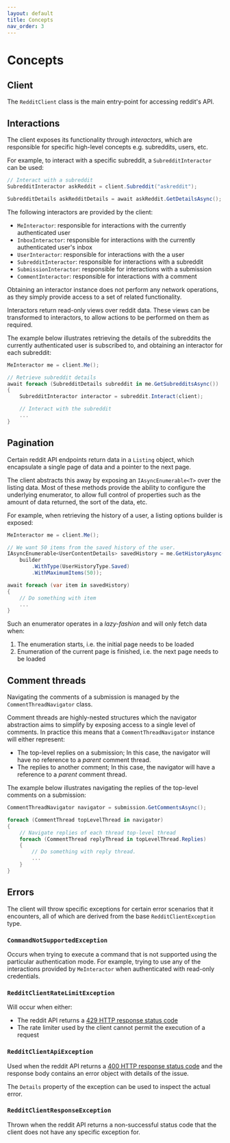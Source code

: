 ```yaml
---
layout: default
title: Concepts
nav_order: 3
---
```


# Concepts

## Client

The `RedditClient` class is the main entry-point for accessing reddit's API.

## Interactions

The client exposes its functionality through *interactors*, which are responsible for specific high-level concepts e.g. subreddits, users, etc. 

For example, to interact with a specific subreddit, a `SubredditInteractor` can be used:

```cs
// Interact with a subreddit
SubredditInteractor askReddit = client.Subreddit("askreddit");

SubredditDetails askRedditDetails = await askReddit.GetDetailsAsync(); 
```

The following interactors are provided by the client:

- `MeInteractor`: responsible for interactions with the currently authenticated user
- `InboxInteractor`: responsible for interactions with the currently authenticated user's inbox
- `UserInteractor`: responsible for interactions with the a user
- `SubredditInteractor`: responsible for interactions with a subreddit
- `SubmissionInteractor`: responsible for interactions with a submission
- `CommentInteractor`: responsible for interactions with a comment

Obtaining an interactor instance does not perform any network operations, as they simply provide access to a set of related functionality.

Interactors return read-only views over reddit data. These views can be transformed to interactors, to allow actions to be performed on them as required.

The example below illustrates retrieving the details of the subreddits the currently authenticated user is subscribed to, and obtaining an interactor for each subreddit:

```cs
MeInteractor me = client.Me(); 

// Retrieve subreddit details
await foreach (SubredditDetails subreddit in me.GetSubredditsAsync())
{            
    SubredditInteractor interactor = subreddit.Interact(client);

    // Interact with the subreddit
    ...
}
```

## Pagination

Certain reddit API endpoints return data in a `Listing` object, which encapsulate a single page of data and a pointer to the next page.

The client abstracts this away by exposing an `IAsyncEnumerable<T>` over the listing data. Most of these methods provide the ability to configure the underlying enumerator, to allow full control of properties such as the amount of data returned, the sort of the data, etc.

For example, when retrieving the history of a user, a listing options builder is exposed:

```cs
MeInteractor me = client.Me();

// We want 50 items from the saved history of the user.
IAsyncEnumerable<UserContentDetails> savedHistory = me.GetHistoryAsync(builder =>
    builder
        .WithType(UserHistoryType.Saved)                    
        .WithMaximumItems(50));

await foreach (var item in savedHistory)
{
    // Do something with item
    ...
}
```

Such an enumerator operates in a *lazy-fashion* and will only fetch data when:

1. The enumeration starts, i.e. the initial page needs to be loaded
2. Enumeration of the current page is finished, i.e. the next page needs to be loaded

## Comment threads

Navigating the comments of a submission is managed by the `CommentThreadNavigator` class. 

Comment threads are highly-nested structures which the navigator abstraction aims to simplify by exposing access to a single level of comments. In practice this means that a `CommentThreadNavigator` instance will either represent:

- The top-level replies on a submission; In this case, the navigator will have no reference to a *parent* comment thread.
- The replies to another comment; In this case, the navigator will have a reference to a *parent* comment thread.

The example below illustrates navigating the replies of the top-level comments on a submission:

```cs
CommentThreadNavigator navigator = submission.GetCommentsAsync();

foreach (CommentThread topLevelThread in navigator)
{
    // Navigate replies of each thread top-level thread
    foreach (CommentThread replyThread in topLevelThread.Replies)
    {
        // Do something with reply thread.
        ...
    }
}
```

## Errors

The client will throw specific exceptions for certain error scenarios that it encounters, all of which are derived from the base `RedditClientException` type.

### `CommandNotSupportedException`

Occurs when trying to execute a command that is not supported using the particular authentication mode. For example, trying to use any of the interactions provided by `MeInteractor` when authenticated with read-only credentials.

### `RedditClientRateLimitException`

Will occur when either:

- The reddit API returns a [429 HTTP response status code](https://developer.mozilla.org/en-US/docs/Web/HTTP/Status/429)
- The rate limiter used by the client cannot permit the execution of a request

### `RedditClientApiException`

Used when the reddit API returns a [400 HTTP response status code](https://developer.mozilla.org/en-US/docs/Web/HTTP/Status/400) and the response body contains an error object with details of the issue.

The `Details` property of the exception can be used to inspect the actual error.

### `RedditClientResponseException`

Thrown when the reddit API returns a non-successful status code that the client does not have any specific exception for.